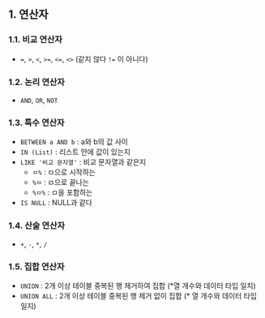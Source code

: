 ## 1. 연산자

### 1.1. 비교 연산자
- `=`, `>`, `<`, `>=`, `<=`, `<>` (같지 않다 `!=` 이 아니다)
### 1.2. 논리 연산자
- `AND`, `OR`, `NOT`
### 1.3. 특수 연산자
- `BETWEEN a AND b` : a와 b의 값 사이
- `IN (List)` : 리스트 안에 값이 있는지
- `LIKE '비교 문자열'` : 비교 문자열과 같은지
    - `ㅁ%` : ㅁ으로 시작하는
    - `%ㅁ` : ㅁ으로 끝나는
    - `%ㅁ%` : ㅁ을 포함하는
- `IS NULL` : NULL과 같다
### 1.4. 산술 연산자
- `+`, `-`, `*`, `/`
### 1.5. 집합 연산자
- `UNION` : 2개 이상 테이블 중복된 행 제거하여 집합 (*열 개수와 데이터 타입 일치)
- `UNION ALL` : 2개 이상 테이블 중복된 행 제거 없이 집합 (* 열 개수와 데이터 타입 일지)